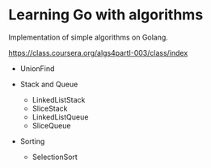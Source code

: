 # Learning Go with algorithms

Implementation of simple algorithms on Golang.

https://class.coursera.org/algs4partI-003/class/index

* UnionFind

* Stack and Queue
	* LinkedListStack
	* SliceStack
	* LinkedListQueue
	* SliceQueue

* Sorting
	* SelectionSort